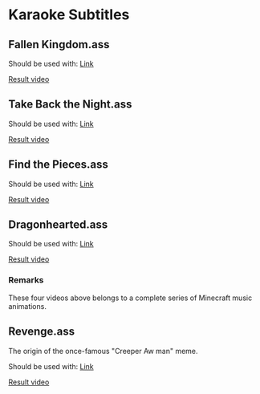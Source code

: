 # Karaoke Subtitles

## Fallen Kingdom.ass

Should be used with: [Link](https://www.youtube.com/watch?v=I-sH53vXP2)

[Result video](https://www.bilibili.com/video/BV1Ys411E7X3/)

## Take Back the Night.ass

Should be used with: [Link](https://www.youtube.com/watch?v=Kwwl9jiJ1A4)

[Result video](https://www.bilibili.com/video/av26239357)

## Find the Pieces.ass

Should be used with: [Link](https://www.youtube.com/watch?v=Lyu7-Jcyl_8)

[Result video](https://www.bilibili.com/video/av26239117)

## Dragonhearted.ass

Should be used with: [Link](https://www.youtube.com/watch?v=07rtl-zcQhg)

[Result video](https://www.bilibili.com/video/av26516357)

### Remarks

These four videos above belongs to a complete series of Minecraft music animations.

## Revenge.ass

The origin of the once-famous "Creeper Aw man" meme.

Should be used with: [Link](https://www.youtube.com/watch?v=cPJUBQd-PNM)

[Result video](https://www.bilibili.com/video/BV1xs41137bh/)
